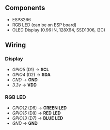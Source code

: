 ## Components
 - ESP8266
 - RGB LED (can be on ESP board)
 - OLED Display (0.96 IN, 128X64, SSD1306, I2C)

## Wiring
### Display
 - *GPIO5* (D1) -> **SCL**
 - *GPIO4* (D2) -> **SDA**
 - *GND* -> **GND**
 - *3.3v* -> **VDD**
### RGB LED
 - *GPIO12* (D6) -> **GREEN LED** 
 - *GPIO15* (D8) -> **RED LED** 
 - *GPIO13* (D7) -> **BLUE LED** 
 - *GND* -> **GND**